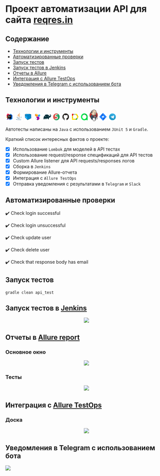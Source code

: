 <h1 >Проект автоматизации API для сайта <a href="https://reqres.in/ ">reqres.in</a></h1>

## Содержание

* <a href="#tools">Технологии и инструменты</a>
* <a href="#cases">Автоматизированные проверки</a>
* <a href="#console">Запуск тестов</a>
* <a href="#jenkins">Запуск тестов в Jenkins</a>
* <a href="#allure">Отчеты в Allure</a>
* <a href="#testops">Интеграция с Allure TestOps</a>
* <a href="#telegram">Уведомления в Telegram с использованием бота</a>

<a id="tools"></a>
## Технологии и инструменты

<p  align="center">

<code><img width="5%" title="IntelliJ IDEA" src="media/logo/Idea.svg"></code>
<code><img width="5%" title="Java" src="media/logo/Java.svg"></code>
<code><img width="5%" title="Selenoid" src="media/logo/Selenoid.svg"></code>
<code><img width="5%" title="Selenide" src="media/logo/Selenide.svg"></code>
<code><img width="5%" title="Gradle" src="media/logo/Gradle.svg"></code>
<code><img width="5%" title="Junit5" src="media/logo/Junit5.svg"></code>
<code><img width="5%" title="GitHub" src="media/logo/GitHub.svg"></code>
<code><img width="5%" title="Allure Report" src="media/logo/Allure.svg"></code>
<code><img width="5%" title="Allure TestOps" src="media/logo/Allure_TO.svg"></code>
<code><img width="5%" title="Jenkins" src="media/logo/Jenkins_logo.svg"></code>
<code><img width="5%" title="Jira" src="media/logo/Jira.svg"></code>
<code><img width="5%" title="Telegram" src="media/logo/Telegram.svg"></code>
</p>

Автотесты написаны на `Java` с использованием `JUnit 5` и `Gradle`.

Краткий список интересных фактов о проекте:
- [x] Использование `Lombok` для моделей в API тестах
- [x] Использование request/response спецификаций для API тестов
- [x] Custom Allure listener для API requests/responses логов
- [x] Cборка в `Jenkins`
- [x] Формирование Allure-отчета
- [x] Интеграция с `Allure TestOps`
- [x] Отправка уведомления с результатами в `Telegram` и `Slack`

<a id="cases"></a>
## Автоматизированные проверки
:heavy_check_mark: Check login successful

:heavy_check_mark: Check login unsuccessful

:heavy_check_mark: Check update user

:heavy_check_mark: Check delete user

:heavy_check_mark: Check that response body has email

<a id="console"></a>
##  Запуск тестов

```
gradle clean api_test 
```

<a id="jenkins"></a>
## Запуск тестов в <a target="_blank" href="https://jenkins.autotests.cloud/job/017_Guzel_Uz_api_reqresin_tests/"> Jenkins </a>

<p align="center">
<img src="images/screenshots/JenkinsJob.PNG"/>
</p>

<a id="allure"></a>
## Отчеты в <a target="_blank" href="https://jenkins.autotests.cloud/job/017_Guzel_Uz_api_reqresin_tests/2/allure/"> Allure report </a>

### Основное окно

<p align="center">
<img src="images/screenshots/AllureOverview.png">
</p>

### Тесты

<p align="center">
<img src="images/screenshots/AllureBehaviors.png">
</p>

<a id="testops"></a>
## Интеграция с <a target="_blank" href="https://allure.autotests.cloud/project/2181/dashboards"> Allure TestOps </a>

### Доска
<p align="center">
<img src="images/screenshots/AllureTestOpsDashboard.PNG">
</p>

<a id="telegram"></a>
## Уведомления в Telegram с использованием бота

<p>
<img src="images/screenshots/TelegramBot.PNG">
</p>

